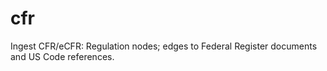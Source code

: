 # cfr

Ingest CFR/eCFR: Regulation nodes; edges to Federal Register documents and US Code references.
